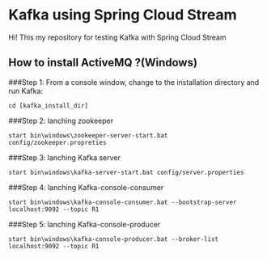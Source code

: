 # Kafka using Spring Cloud Stream
Hi!
This my repository for testing Kafka with Spring Cloud Stream

## How to install ActiveMQ ?(Windows)
###Step 1: 
From a console window, change to the installation directory and run Kafka: 
```
cd [kafka_install_dir]
```
###Step 2: lanching zookeeper
```
start bin\windows\zookeeper-server-start.bat config/zookeeper.propreties
```
###Step 3: lanching Kafka server
```
start bin\windows\kafka-server-start.bat config/server.properties
```
###Step 4: lanching Kafka-console-consumer
```
start bin\windows\kafka-console-consumer.bat --bootstrap-server localhost:9092 --topic R1
```
###Step 5: lanching Kafka-console-producer
```
start bin\windows\kafka-console-producer.bat --broker-list localhost:9092 --topic R1
```

